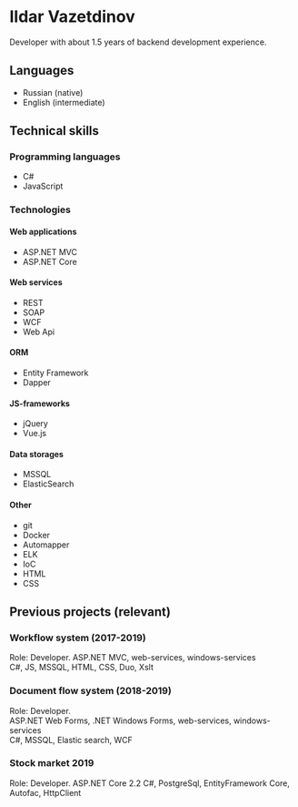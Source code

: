 # Ildar Vazetdinov

Developer with about 1.5 years of backend development experience.

## Languages

* Russian (native)
* English (intermediate)

## Technical skills

### Programming languages

* C#
* JavaScript

### Technologies

#### Web applications

* ASP.NET MVC
* ASP.NET Core

#### Web services
* REST
* SOAP
* WCF
* Web Api

#### ORM
* Entity Framework
* Dapper

#### JS-frameworks
* jQuery
* Vue.js

#### Data storages
* MSSQL
* ElasticSearch

#### Other
* git
* Docker
* Automapper
* ELK
* IoC
* HTML
* CSS

## Previous projects (relevant)

### Workflow system (2017-2019)
Role: Developer.
ASP.NET MVC, web-services, windows-services  
C#, JS, MSSQL, HTML, CSS, Duo, Xslt

### Document flow system (2018-2019)
Role: Developer.  
ASP.NET Web Forms, .NET Windows Forms, web-services, windows-services  
C#, MSSQL, Elastic search, WCF

### Stock market 2019
Role: Developer.
ASP.NET Core 2.2
C#, PostgreSql, EntityFramework Core, Autofac, HttpClient